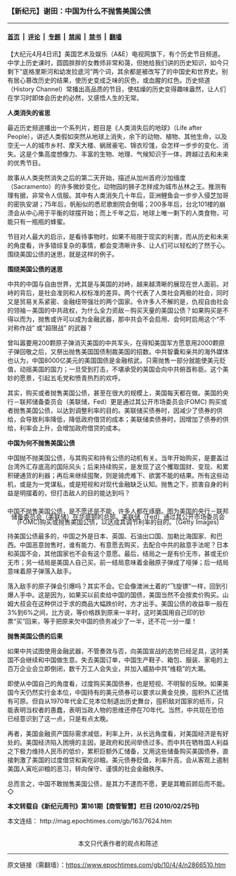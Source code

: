 ### 【新纪元】谢田：中国为什么不抛售美国公债

---

#### [首页](../../../..?n2866510) &nbsp;|&nbsp; [评论](../../../../../epoch-comment?n2866510) &nbsp;|&nbsp; [专题](../../../../../epoch-special?n2866510) &nbsp;|&nbsp; [禁闻](../../../../../epoch-news?n2866510) &nbsp;|&nbsp; [禁书](../../../../../books?n2866510) &nbsp;|&nbsp; [翻墙](https://github.com/gfw-breaker/nogfw/blob/master/README.md?n2866510)


<div class="post_content" id="artbody" itemprop="articleBody">
 <!-- article content begin -->
 <p>
  【大纪元4月4日讯】美国艺术及娱乐（A&amp;E）电视网旗下，有个历史节目频道。中学上历史课时，圆圆胖胖的女教师非常和蔼，但她给我们讲的历史知识，如今只剩下“底格里斯河和幼发拉底河”两个词，其余都是被改写了的中国史和世界史。别有居心篡改历史的结果，使历史变成乏味的灰色，或血腥的红色。历史频道（History Channel）常播出高品质的节目，使枯燥的历史变得趣味盎然，让人们在学习时即体会历史的必然，又感悟人生的无常。
 </p>
 <p>
  <b>
   人类消失的省思
  </b>
 </p>
 <p>
  最近历史频道播出一个系列片，题目是《人类消失后的地球》（Life after People），讲述人类假如突然从地球上消失，余下的动物、植物、其他生命，以及空无一人的城市乡村、摩天大楼、蜗居豪宅、锦衣珍馐，会怎样一步步的变化、消失。这是个集高度想像力、丰富的生物、地理、气候知识于一体，跨越过去和未来的优秀节目。
 </p>
 <p>
  故事从人类突然消失之后的第二天开始，描述从加州首府沙加缅度（Sacramento）的许多微妙变化，动物园的狮子怎样成为城市丛林之王。推测有理有据，非常令人信服。其中有人类消失几十年后，亚洲鲤鱼会一步步入侵芝加哥的密执安湖；75年后，帆船似的悉尼歌剧院会倒塌；200多年后，台北101楼的崩溃会从中心用于平衡的球摆开始；而上千年之后，地球上唯一剩下的人类食物，可能只有一瓶瓶的蜂蜜。
 </p>
 <p>
  节目对人最大的启示，是看待事物时，如果不局限于现实的利害，而从历史和未来的角度看，许多错综复杂的事情，都会变清晰许多、让人们可以轻松的了然于心。围绕美国公债的迷思，就是这样的例子。
 </p>
 <p>
  <b>
   围绕美国公债的迷思
  </b>
 </p>
 <p>
  中共的中国与自由世界，尤其是与美国的对峙，越来越清晰的展现在世人面前。对峙的背后，是社会准则和人权标准的差异。两个代表了人类社会两极的社会，同时又是贸易关系紧密、金融纽带强壮的两个国家。令许多人不解的是，仇视自由社会的领袖－美国的中共政权，为什么全力资敌－购买天量的美国公债？如果购买是不得以而为，抛售或许可以成为金融武器，那中共会不会启用、会何时启用这个“不对称作战” 或“超限战” 的武器？
 </p>
 <p>
  曾叫嚣要用200颗原子弹消灭美国的中共军头，在得知美国军方愿意用2000颗原子弹回敬之后，又祭出抛售美国国债制裁美国的招数。中共智囊和亲共的海外媒体也认为，中国8000亿美元的美国国债是金融核武，只需抛售一部分就能使美元贬值，动摇美国的国力；一旦受到打击，不堪承受的美国会向中共俯首称臣。这个美妙的愿景，引起五毛党和愤青热烈的欢呼。
 </p>
 <p>
  其实，购买或者抛售美国公债，甚至在很大的规模上，美国每天都在做。美国的央行－联邦储备委员会（美联储，Fed）更是通过其公开市场委员会(FOMC) 购买或者抛售美国公债，以达到调整利率的目的。美联储买债券时，因减少了债券的供给，会导致利率降低，降低政府借贷的成本；美联储卖债券时，因增加了债券的供给，利率会上升，会增加政府借贷的成本。
 </p>
 <p>
  <b>
   中国为何不抛售美国公债
  </b>
 </p>
 <p>
  中国抛不抛美国公债，与其购买和持有公债的动机有关。当年开始购买，是要盖过台湾外汇存底高的国际风头；后来持续购买，是发现了这个攫取国财、变现、和累积硬通货的利器；再后来继续囤聚，则是骑虎难下、欲罢不能的结果。所有这些动机，或是为一党谋私，或是短视和对现代金融缺乏认知。抛售之下，损害自身的利益是明摆着的，但打击敌人的目的能达到吗？
 </p>
 <p>
  <!--image v 1.0-->
 </p>
 <div style="line-height: 90%; text-align: center;">
  <br/>
  <span class="bn12">
   中国不抛售美国公债，是不愿还是不能，许多人都在琢磨。图为美国的央行－联邦储备委员会（美联储）在华盛顿的总部。美联储（Fed）通过其公开市场委员会 (FOMC)购买或抛售美国公债，以达成其调节利率的目的。（Getty Images)
  </span>
 </div>
 <p>
  <!-- -->
 </p>
 <p>
  持美国公债最多的，中国之外是日本、英国、石油出口国、加勒比海国家、和巴西。中国恶意抛售时，谁有能力、有意愿去购买，去配合中共的敌意手法呢？日本和英国不会，其他国家也不会有这个意愿。最后，结局之一是有价无市，甚或无价无市；另一结局是美国人自己买。前一结局意味着金融原子弹成了哑弹；后一结局意味着原子弹落入敌手。
 </p>
 <p>
  落入敌手的原子弹会引爆吗？其实不会。它会像澳洲土着的“飞旋镖”一样，回到引爆人手中。这是因为，如果买以前卖给中国的国债，美国当然不会按卖价购买。山姆大叔会在这种供过于求的商品大幅跌价时，方才出手。美国公债的收益率一般在3%到6%之间，比方说，等价格跌到原来一半时，这时美国用自己印的钞票“买”回来，等于把原来欠中国的债务减少了一半，还不花一分一厘！
 </p>
 <p>
  <b>
   抛售美国公债的后果
  </b>
 </p>
 <p>
  如果中共试图使用金融武器，不管奏效与否，向美国宣战的态势已经足具，这时美国不会继续和中国做生意。失去美国订单，中国生产鞋子、箱包、服装、家电的上百万企业会立即倒闭，数千万工人会失业，并加入威胁中共“维稳”的大潮。
 </p>
 <p>
  即使从中国自己的角度看，过度购买美国债券，也是短视、不明智的反映。如果美国今天仍然实行金本位，中国持有的美元债券可以要求以黄金兑换，囤积外汇还情有可原。但自从1970年代金汇兑本位制退出历史舞台，囤积敌对国家的纸币，只能表明当权者的愚蠢，表明当政人物的思维还停在70年代。当然，中共现在恐怕已经意识到了这一点，只是有点太晚。
 </p>
 <p>
  再者，美国金融资产国际需求减低，利率上升，从长远角度看，对美国经济是有好处的。美国经济陷入困境的主因，是政府和民间举债过多。而中共在牺牲国人利益之下极力维持人民币的低价，累积巨额外汇储备，又用这些储备购买美国债券，直接刺激了美国的过度借贷和寅吃卯粮。美元债券贬值，利率升高，会从客观上遏制美国人寅吃卯粮的恶习，转向保守、谨慎的社会金融秩序。
 </p>
 <p>
  总而言之，中国不敢抛售美国公债，是其力不逮而不愿，更是其瞻前顾后而不能。◇
 </p>
 <p>
  <b>
   本文转载自《新纪元周刊》第161期【商管智慧】栏目 (2010/02/25刊)
  </b>
 </p>
 <p>
  本文连结：
  <ok href=" http://mag.epochtimes.com/gb/163/7624.htm " target="_blank">
   http://mag.epochtimes.com/gb/163/7624.htm
  </ok>
  <font color="#ffffff">
   (http://www.dajiyuan.com)
  </font>
  <br/>
  <center>
   <font class="GY13">
    本文只代表作者的观点和陈述
   </font>
  </center>
 </p>
 <!-- article content end -->
 <div id="below_article_ad">
 </div>
</div>


---

原文链接（需翻墙）：https://www.epochtimes.com/gb/10/4/4/n2866510.htm